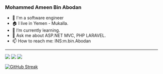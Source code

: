 ### Mohammed Ameen Bin Abodan

- 👋 I'm a software engineer
- 🏠 I live in Yemen - Mukalla.
- 🌱 I’m currently learning.
- 💬 Ask me about ASP.NET MVC, PHP LARAVEL.
- 📫 How to reach me: INS:m.bin.Abodan

<hr/>
<img src="https://github-readme-stats.vercel.app/api?username=Mohammed-Abodan-Jabri&count_private=true&show_icons=true&hide_title=true" />
<img src="https://github-profile-trophy.vercel.app/?username=Mohammed-Abodan-Jabri&theme=flat&no-frame=true&margin-w=30" />
<img src="https://github-readme-stats.vercel.app/api/top-langs/?username=Mohammed-Abodan-Jabri&hide_title=true&layout=compact" />

[![GitHub Streak](https://github-readme-streak-stats.herokuapp.com?user=Mohammed-Abodan-Jabri&theme=gruvbox_duo&hide_border=true)](https://github.com/Mohammed-Abodan-Jabri)
